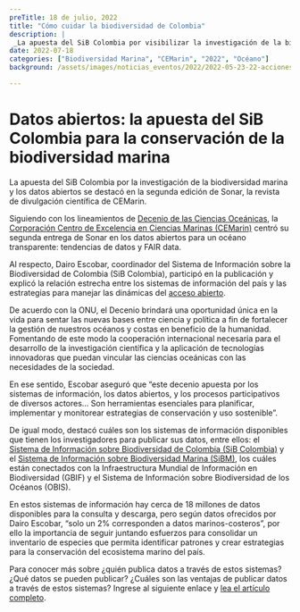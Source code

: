 ```yaml
---
preTitle: 18 de julio, 2022
title: "Cómo cuidar la biodiversidad de Colombia"
description: |
 _La apuesta del SiB Colombia por visibilizar la investigación de la biodiversidad marina y los datos abiertos se destacó en la segunda edición de la revista Sonar._
date: 2022-07-18
categories: ["Biodiversidad Marina", "CEMarin", "2022", "Océano"]
background: /assets/images/noticias_eventos/2022/2022-05-23-22-acciones.jpg

---
```


# Datos abiertos: la apuesta del SiB Colombia para la conservación de la biodiversidad marina

La apuesta del SiB Colombia por la investigación de la biodiversidad marina y los datos abiertos se destacó en la segunda edición de Sonar, la revista de divulgación científica de CEMarin. 

Siguiendo con los lineamientos de [Decenio de las Ciencias Oceánicas](https://www.oceandecade.org/es/), la [Corporación Centro de Excelencia en Ciencias Marinas (CEMarin)](https://cemarin.org/es/inicio/) centró su segunda entrega de Sonar en los datos abiertos para un océano transparente: tendencias de datos y FAIR data. 

Al respecto, Dairo Escobar, coordinador del Sistema de Información sobre la Biodiversidad de Colombia (SiB Colombia), participó en la publicación y explicó la relación estrecha entre los sistemas de información del país y las estrategias para manejar las dinámicas del [acceso abierto](https://biodiversidad.co/recursos/acceso-abierto/).

De acuerdo con la ONU, el Decenio brindará una oportunidad única en la vida para sentar las nuevas bases entre ciencia y política a fin de fortalecer la gestión de nuestros océanos y costas en beneficio de la humanidad. Fomentando de este modo la cooperación internacional necesaria para el desarrollo de la investigación científica y la aplicación de tecnologías innovadoras que puedan vincular las ciencias oceánicas con las necesidades de la sociedad.

En ese sentido, Escobar aseguró que “este decenio apuesta por los sistemas de información, los datos abiertos, y los procesos participativos de diversos actores… Son herramientas esenciales para planificar, implementar y monitorear estrategias de conservación y uso sostenible”.

De igual modo, destacó cuáles son los sistemas de información disponibles que tienen los investigadores para publicar sus datos, entre ellos: el [Sistema de Información sobre Biodiversidad de Colombia (SiB Colombia)](https://biodiversidad.co/acercade/sib-colombia/) y el [Sistema de Información sobre Biodiversidad Marina (SiBM)](https://siam.invemar.org.co/sibm), los cuáles están conectados con la Infraestructura Mundial de Información en Biodiversidad (GBIF) y el Sistema de Información sobre Biodiversidad de los Océanos (OBIS). 

En estos sistemas de información hay cerca de 18 millones de datos disponibles para la consulta y descarga, pero según datos ofrecidos por Dairo Escobar, “solo un 2% corresponden a datos marinos-costeros”, por ello la importancia de seguir juntando esfuerzos para consolidar un inventario de especies que permita identificar patrones y crear estrategias para la conservación del ecosistema marino del país. 

Para conocer más sobre ¿quién publica datos a través de estos sistemas? ¿Qué datos se pueden publicar? ¿Cuáles son las ventajas de publicar datos a través de estos sistemas? Ingrese al siguiente enlace y [lea el artículo completo](https://drive.google.com/file/d/1yjiHBAtyGRVxd2s9JsWtA5WmjtBu6bnA/view).
